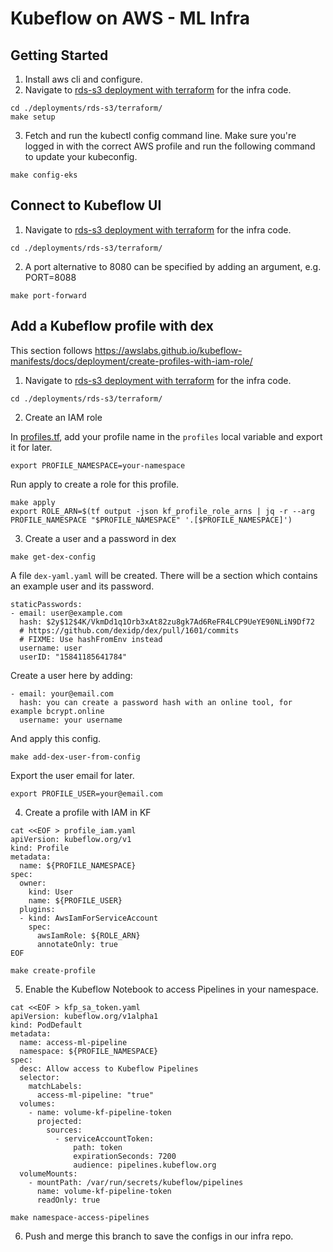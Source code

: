 # Kubeflow on AWS - ML Infra

## Getting Started

1. Install aws cli and configure.
2. Navigate to [rds-s3 deployment with terraform](./deployments/rds-s3/terraform/) for the infra code. 
```
cd ./deployments/rds-s3/terraform/
make setup
```
3. Fetch and run the kubectl config command line.
Make sure you're logged in with the correct AWS profile and run the following command to update your kubeconfig.
```
make config-eks
```

## Connect to Kubeflow UI
1. Navigate to [rds-s3 deployment with terraform](./deployments/rds-s3/terraform/) for the infra code.
```
cd ./deployments/rds-s3/terraform/
```
2. A port alternative to 8080 can be specified by adding an argument, e.g. PORT=8088
```
make port-forward
```

## Add a Kubeflow profile with dex
This section follows https://awslabs.github.io/kubeflow-manifests/docs/deployment/create-profiles-with-iam-role/
1. Navigate to [rds-s3 deployment with terraform](./deployments/rds-s3/terraform/) for the infra code.
```
cd ./deployments/rds-s3/terraform/
```
2. Create an IAM role

In [profiles.tf](./deployments/rds-s3/terraform/profiles.tf), add your profile name in the `profiles` local variable and export it for later.
```
export PROFILE_NAMESPACE=your-namespace
```
Run apply to create a role for this profile.
```
make apply
export ROLE_ARN=$(tf output -json kf_profile_role_arns | jq -r --arg PROFILE_NAMESPACE "$PROFILE_NAMESPACE" '.[$PROFILE_NAMESPACE]')
```
3. Create a user and a password in dex
```
make get-dex-config
```
A file `dex-yaml.yaml` will be created. There will be a section which contains an example user and its password.
```
staticPasswords:
- email: user@example.com
  hash: $2y$12$4K/VkmDd1q1Orb3xAt82zu8gk7Ad6ReFR4LCP9UeYE90NLiN9Df72
  # https://github.com/dexidp/dex/pull/1601/commits
  # FIXME: Use hashFromEnv instead
  username: user
  userID: "15841185641784"
```
Create a user here by adding:
```
- email: your@email.com
  hash: you can create a password hash with an online tool, for example bcrypt.online
  username: your username
```
And apply this config.
```
make add-dex-user-from-config
```
Export the user email for later.
```
export PROFILE_USER=your@email.com
```
4. Create a profile with IAM in KF
```
cat <<EOF > profile_iam.yaml
apiVersion: kubeflow.org/v1
kind: Profile
metadata:
  name: ${PROFILE_NAMESPACE}
spec:
  owner:
    kind: User
    name: ${PROFILE_USER}
  plugins:
  - kind: AwsIamForServiceAccount
    spec:
      awsIamRole: ${ROLE_ARN}
      annotateOnly: true
EOF

make create-profile
```
5. Enable the Kubeflow Notebook to access Pipelines in your namespace.
```
cat <<EOF > kfp_sa_token.yaml
apiVersion: kubeflow.org/v1alpha1
kind: PodDefault
metadata:
  name: access-ml-pipeline
  namespace: ${PROFILE_NAMESPACE}
spec:
  desc: Allow access to Kubeflow Pipelines
  selector:
    matchLabels:
      access-ml-pipeline: "true"
  volumes:
    - name: volume-kf-pipeline-token
      projected:
        sources:
          - serviceAccountToken:
              path: token
              expirationSeconds: 7200
              audience: pipelines.kubeflow.org      
  volumeMounts:
    - mountPath: /var/run/secrets/kubeflow/pipelines
      name: volume-kf-pipeline-token
      readOnly: true

make namespace-access-pipelines
```
6. Push and merge this branch to save the configs in our infra repo.
